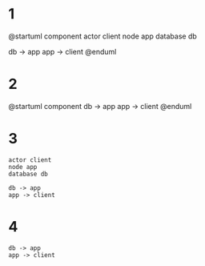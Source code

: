 # 1

@startuml component
actor client
node app
database db

db -> app
app -> client
@enduml

# 2

@startuml component
db -> app
app -> client
@enduml

# 3

```plantuml
actor client
node app
database db

db -> app
app -> client
```

# 4

```plantuml
db -> app
app -> client
```

